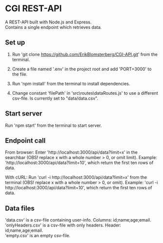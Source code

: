 # CGI REST-API

A REST-API built with Node.js and Express.  
Contains a single endpoint which retrieves data.

## Set up

1. Run 'git clone https://github.com/ErikBlomsterberg/CGI-API.git' from the terminal.

2. Create a file named '.env' in the project root and add 'PORT=3000' to the file.

3. Run 'npm install' from the terminal to install dependencies.

4. Change constant 'filePath' in 'src\routes\dataRoutes.js' to use a different csv-file. Is currently set to "data/data.csv".

## Start server

Run 'npm start' from the terminal to start server.

## Endpoint call

From browser:
Enter 'http://localhost:3000/api/data?limit=x' in the searchbar (OBS! replace x with a whole number > 0, or omit limit).
Example: 'http://localhost:3000/api/data?limit=10', which return the first ten rows of data.

With cURL:
Run 'curl -i http://localhost:3000/api/data?limit=x' from the terminal (OBS! replace x with a whole number > 0, or omit).
Example: 'curl -i http://localhost:3000/api/data?limit=10', which return the first ten rows of data.

## Data files

'data.csv' is a csv-file containing user-info. Columns: id;name;age;email.  
'onlyHeaders.csv' is a csv-file with only headers. Header: id;name,age;email.  
'empty.csv' is an empty csv-file.
